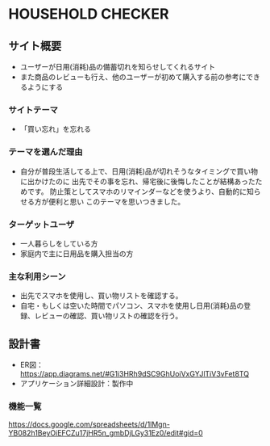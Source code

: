 # HOUSEHOLD CHECKER

## サイト概要
- ユーザーが日用(消耗)品の備蓄切れを知らせしてくれるサイト
- また商品のレビューも行え、他のユーザーが初めて購入する前の参考にできるようにする

### サイトテーマ
- 「買い忘れ」を忘れる

### テーマを選んだ理由
- 自分が普段生活してる上で、日用(消耗)品が切れそうなタイミングで買い物に出かけたのに
  出先でその事を忘れ、帰宅後に後悔したことが結構あったためです。
  防止策としてスマホのリマインダーなどを使うより、自動的に知らせる方が便利と思い
  このテーマを思いつきました。

### ターゲットユーザ
- 一人暮らしをしている方
- 家庭内で主に日用品を購入担当の方

### 主な利用シーン
- 出先でスマホを使用し、買い物リストを確認する。
- 自宅・もしくは空いた時間でパソコン、スマホを使用し日用(消耗)品の登録、レビューの確認、買い物リストの確認を行う。

## 設計書
- ER図：https://app.diagrams.net/#G1i3HRh9dSC9GhUoiVxGYJlTiV3vFet8TQ
- アプリケーション詳細設計：製作中

### 機能一覧
https://docs.google.com/spreadsheets/d/1lMgn-YB082h1BeyOiEFCZu17jHR5n_gmbDjLGy31Ez0/edit#gid=0


